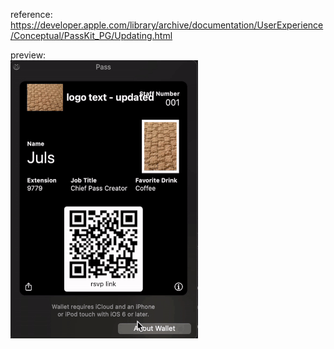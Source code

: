 reference:
https://developer.apple.com/library/archive/documentation/UserExperience/Conceptual/PassKit_PG/Updating.html

preview:<br/>
![gif preview](https://github.com/julsbenandiel/apple-pass/blob/main/apple-pass.gif)
